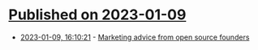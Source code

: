 # [Published on 2023-01-09](index.md)

* [2023-01-09, 16:10:21](https://news.ycombinator.com/item?id=34311935) - [Marketing advice from open source founders](https://cannon.wtf/marketing-advice-from-open-source-founders/)
